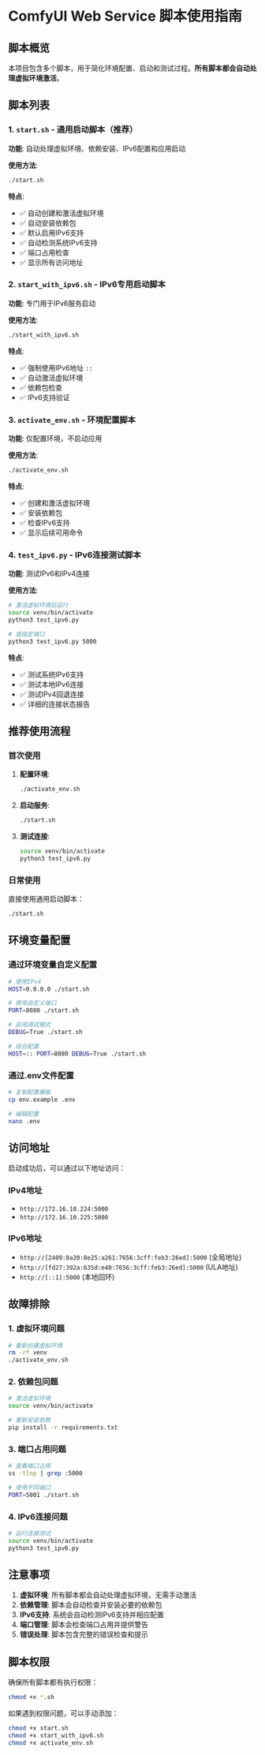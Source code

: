 # ComfyUI Web Service 脚本使用指南

## 脚本概览

本项目包含多个脚本，用于简化环境配置、启动和测试过程。**所有脚本都会自动处理虚拟环境激活**。

## 脚本列表

### 1. `start.sh` - 通用启动脚本（推荐）

**功能**: 自动处理虚拟环境、依赖安装、IPv6配置和应用启动

**使用方法**:
```bash
./start.sh
```

**特点**:
- ✅ 自动创建和激活虚拟环境
- ✅ 自动安装依赖包
- ✅ 默认启用IPv6支持
- ✅ 自动检测系统IPv6支持
- ✅ 端口占用检查
- ✅ 显示所有访问地址

### 2. `start_with_ipv6.sh` - IPv6专用启动脚本

**功能**: 专门用于IPv6服务启动

**使用方法**:
```bash
./start_with_ipv6.sh
```

**特点**:
- ✅ 强制使用IPv6地址 `::`
- ✅ 自动激活虚拟环境
- ✅ 依赖包检查
- ✅ IPv6支持验证

### 3. `activate_env.sh` - 环境配置脚本

**功能**: 仅配置环境，不启动应用

**使用方法**:
```bash
./activate_env.sh
```

**特点**:
- ✅ 创建和激活虚拟环境
- ✅ 安装依赖包
- ✅ 检查IPv6支持
- ✅ 显示后续可用命令

### 4. `test_ipv6.py` - IPv6连接测试脚本

**功能**: 测试IPv6和IPv4连接

**使用方法**:
```bash
# 激活虚拟环境后运行
source venv/bin/activate
python3 test_ipv6.py

# 或指定端口
python3 test_ipv6.py 5000
```

**特点**:
- ✅ 测试系统IPv6支持
- ✅ 测试本地IPv6连接
- ✅ 测试IPv4回退连接
- ✅ 详细的连接状态报告

## 推荐使用流程

### 首次使用

1. **配置环境**:
   ```bash
   ./activate_env.sh
   ```

2. **启动服务**:
   ```bash
   ./start.sh
   ```

3. **测试连接**:
   ```bash
   source venv/bin/activate
   python3 test_ipv6.py
   ```

### 日常使用

直接使用通用启动脚本：
```bash
./start.sh
```

## 环境变量配置

### 通过环境变量自定义配置

```bash
# 使用IPv4
HOST=0.0.0.0 ./start.sh

# 使用自定义端口
PORT=8080 ./start.sh

# 启用调试模式
DEBUG=True ./start.sh

# 组合配置
HOST=:: PORT=8080 DEBUG=True ./start.sh
```

### 通过.env文件配置

```bash
# 复制配置模板
cp env.example .env

# 编辑配置
nano .env
```

## 访问地址

启动成功后，可以通过以下地址访问：

### IPv4地址
- `http://172.16.10.224:5000`
- `http://172.16.10.225:5000`

### IPv6地址
- `http://[2409:8a20:8e25:a261:7656:3cff:feb3:26ed]:5000` (全局地址)
- `http://[fd27:392a:635d:e40:7656:3cff:feb3:26ed]:5000` (ULA地址)
- `http://[::1]:5000` (本地回环)

## 故障排除

### 1. 虚拟环境问题

```bash
# 重新创建虚拟环境
rm -rf venv
./activate_env.sh
```

### 2. 依赖包问题

```bash
# 激活虚拟环境
source venv/bin/activate

# 重新安装依赖
pip install -r requirements.txt
```

### 3. 端口占用问题

```bash
# 查看端口占用
ss -tlnp | grep :5000

# 使用不同端口
PORT=5001 ./start.sh
```

### 4. IPv6连接问题

```bash
# 运行连接测试
source venv/bin/activate
python3 test_ipv6.py
```

## 注意事项

1. **虚拟环境**: 所有脚本都会自动处理虚拟环境，无需手动激活
2. **依赖管理**: 脚本会自动检查并安装必要的依赖包
3. **IPv6支持**: 系统会自动检测IPv6支持并相应配置
4. **端口管理**: 脚本会检查端口占用并提供警告
5. **错误处理**: 脚本包含完整的错误检查和提示

## 脚本权限

确保所有脚本都有执行权限：

```bash
chmod +x *.sh
```

如果遇到权限问题，可以手动添加：

```bash
chmod +x start.sh
chmod +x start_with_ipv6.sh
chmod +x activate_env.sh
``` 
